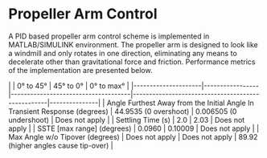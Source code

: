 # Propeller Arm Control
A PID based propeller arm control scheme is implemented in MATLAB/SIMULINK environment.
The propeller arm is designed to look like a windmill and only rotates in one direction, eliminating any means to decelerate other than gravitational force and friction.
Performance metrics of the implementation are presented below.

|                     |    0° to 45°    |    45° to 0°     |    0° to max°     |
|---------------------|-----------------|-------------------------------------|---------------------------------------------------|---------------|
| Angle Furthest Away from the Initial Angle In Transient Response (degrees) | 44.9535 (0 overshoot) | 0.006505 (0 undershoot) | Does not apply |
| Settling Time (s) | 2.0 | 2.03 | Does not apply |
| SSTE [max range] (degrees) | 0.0960 | 0.10009 | Does not apply |
| Max Angle w/o Tipover (degrees) | Does not apply | Does not apply | 89.92 (higher angles cause tip-over) |

